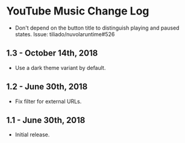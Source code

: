 YouTube Music Change Log
======================

  * Don't depend on the button title to distinguish playing and paused states. Issue: tiliado/nuvolaruntime#526

1.3 - October 14th, 2018
------------------------

  * Use a dark theme variant by default.

1.2 - June 30th, 2018
---------------------

  * Fix filter for external URLs.

1.1 - June 30th, 2018
---------------------

  * Initial release.
